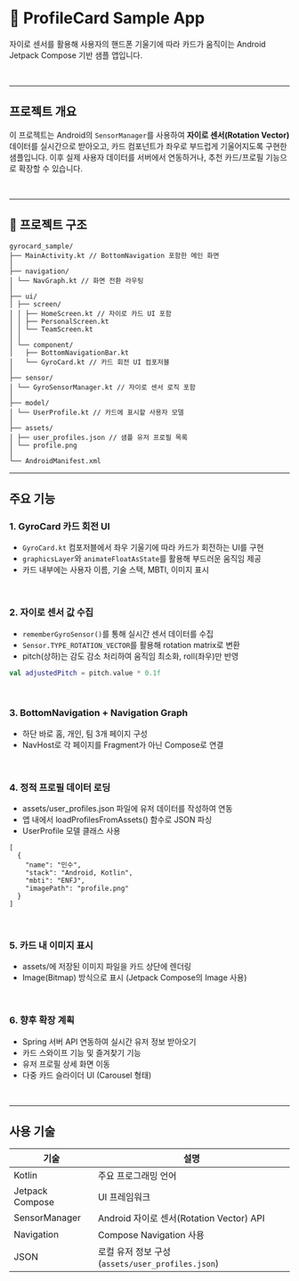 # 📱 ProfileCard Sample App

자이로 센서를 활용해 사용자의 핸드폰 기울기에 따라 카드가 움직이는 Android Jetpack Compose 기반 샘플 앱입니다.

<br>

---

## 프로젝트 개요

이 프로젝트는 Android의 `SensorManager`를 사용하여 **자이로 센서(Rotation Vector)** 데이터를 실시간으로 받아오고, 카드 컴포넌트가 좌우로 부드럽게 기울어지도록 구현한 샘플입니다. 이후 실제 사용자 데이터를 서버에서 연동하거나, 추천 카드/프로필 기능으로 확장할 수 있습니다.

<br>

---

## 📁 프로젝트 구조
```
gyrocard_sample/
├── MainActivity.kt // BottomNavigation 포함한 메인 화면
│
├── navigation/
│ └── NavGraph.kt // 화면 전환 라우팅
│
├── ui/
│ ├── screen/
│ │ ├── HomeScreen.kt // 자이로 카드 UI 포함
│ │ ├── PersonalScreen.kt
│ │ └── TeamScreen.kt
│ │
│ └── component/
│   ├── BottomNavigationBar.kt
│   └── GyroCard.kt // 카드 회전 UI 컴포저블
│
├── sensor/
│ └── GyroSensorManager.kt // 자이로 센서 로직 포함
│
├── model/
│ └── UserProfile.kt // 카드에 표시할 사용자 모델
│
├── assets/
│ ├── user_profiles.json // 샘플 유저 프로필 목록
│ └── profile.png
│
└── AndroidManifest.xml
```

---

## 주요 기능

### 1. GyroCard 카드 회전 UI

- `GyroCard.kt` 컴포저블에서 좌우 기울기에 따라 카드가 회전하는 UI를 구현
- `graphicsLayer`와 `animateFloatAsState`를 활용해 부드러운 움직임 제공
- 카드 내부에는 사용자 이름, 기술 스택, MBTI, 이미지 표시

<br>

### 2. 자이로 센서 값 수집

- `rememberGyroSensor()`를 통해 실시간 센서 데이터를 수집
- `Sensor.TYPE_ROTATION_VECTOR`를 활용해 rotation matrix로 변환
- pitch(상하)는 감도 감소 처리하여 움직임 최소화, roll(좌우)만 반영

```kotlin
val adjustedPitch = pitch.value * 0.1f
```

<br>

### 3. BottomNavigation + Navigation Graph

- 하단 바로 홈, 개인, 팀 3개 페이지 구성
- NavHost로 각 페이지를 Fragment가 아닌 Compose로 연결

<br>

### 4. 정적 프로필 데이터 로딩

- assets/user_profiles.json 파일에 유저 데이터를 작성하여 연동
- 앱 내에서 loadProfilesFromAssets() 함수로 JSON 파싱
- UserProfile 모델 클래스 사용

```
[
  {
    "name": "민수",
    "stack": "Android, Kotlin",
    "mbti": "ENFJ",
    "imagePath": "profile.png"
  }
]
```

<br>

### 5. 카드 내 이미지 표시

- assets/에 저장된 이미지 파일을 카드 상단에 렌더링
- Image(Bitmap) 방식으로 표시 (Jetpack Compose의 Image 사용)

<br>

### 6. 향후 확장 계획

- Spring 서버 API 연동하여 실시간 유저 정보 받아오기
- 카드 스와이프 기능 및 즐겨찾기 기능
- 유저 프로필 상세 화면 이동
- 다중 카드 슬라이더 UI (Carousel 형태)

<br>

---

## 사용 기술

| 기술              | 설명                                                       |
|------------------|------------------------------------------------------------|
| Kotlin           | 주요 프로그래밍 언어                                       |
| Jetpack Compose  | UI 프레임워크                                               |
| SensorManager    | Android 자이로 센서(Rotation Vector) API                  |
| Navigation       | Compose Navigation 사용                                    |
| JSON             | 로컬 유저 정보 구성 (`assets/user_profiles.json`)         |
